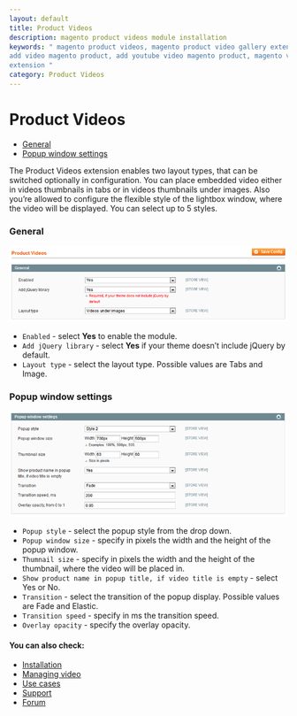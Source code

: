 ```yaml
---
layout: default
title: Product Videos
description: magento product videos module installation
keywords: " magento product videos, magento product video gallery extension,
add video magento product, add youtube video magento product, magento video
extension "
category: Product Videos
---
```


# Product Videos

- [General](#general)
- [Popup window settings](#popup-window-settings)

The Product Videos extension enables two layout types, that can be switched optionally in configuration. You can place embedded video either in videos thumbnails in tabs or in videos thumbnails under images. Also you’re allowed to configure the flexible style of the lightbox window, where the video will be displayed. You can select up to 5 styles.

### General

![Product videos](/images/m1/extensions/product-videos/general.png)

-   `Enabled` - select **Yes** to enable the module.
-   `Add jQuery library` - select **Yes** if your theme doesn’t include jQuery by default.
-   `Layout type` - select the layout type. Possible values are Tabs and Image.

### Popup window settings

![Product videos](/images/m1/extensions/product-videos/popup-window-settings.png)

-   `Popup style` - select the popup style from the drop down.
-   `Popup window size` - specify in pixels the width and the height of the popup window.
-   `Thumnail size` - specify in pixels the width and the height of the thumbnail, where the video will be placed in.
-   `Show product name in popup title, if video title is empty` - select Yes or No.
-   `Transition` - select the transition of the popup display. Possible values are Fade and Elastic.
-   `Transition speed` - specify in ms the transition speed.
-   `Overlay opacity` - specify the overlay opacity.

#### You can also check:

*   [Installation](../installation/)
*   [Managing video](../managing-video/)
*   [Use cases](../use-cases/)
*   [Support](https://swissuplabs.com/contacts/)
*   [Forum](https://swissuplabs.com/magento-forum/)